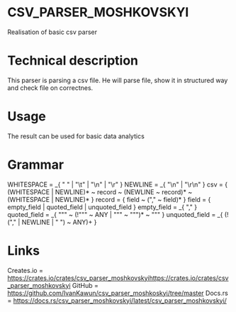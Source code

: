 # CSV_PARSER_MOSHKOVSKYI
Realisation of basic csv parser
# Technical description
This parser is parsing a csv file.
He will parse file, show it in structured way and check file on correctnes.
# Usage
The result can be used for basic data analytics
# Grammar
WHITESPACE = _{ " " | "\t" | "\n" | "\r" }
NEWLINE = _{ "\n" | "\r\n" }
csv = { (WHITESPACE | NEWLINE)* ~ record ~ (NEWLINE ~ record)* ~ (WHITESPACE | NEWLINE)* }
record = { field ~ ("," ~ field)* }
field = { empty_field | quoted_field | unquoted_field }
empty_field = _{ "," }
quoted_field = _{ "\"" ~ (!"\"" ~ ANY | "\"" ~ "\"")* ~ "\"" }
unquoted_field = _{ (!("," | NEWLINE | " ") ~ ANY)+ }
# Links
Creates.io = https://crates.io/crates/csv_parser_moshkovskyihttps://crates.io/crates/csv_parser_moshkovskyi
GitHub = https://github.com/IvanKawun/csv_parser_moshkoskyi/tree/master
Docs.rs = https://docs.rs/csv_parser_moshkovskyi/latest/csv_parser_moshkovskyi/